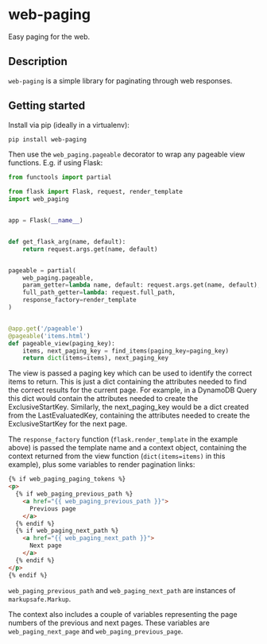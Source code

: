 # web-paging

Easy paging for the web.

## Description

`web-paging` is a simple library for paginating through web responses.

## Getting started

Install via pip (ideally in a virtualenv):

```bash
pip install web-paging
```

Then use the `web_paging.pageable` decorator to wrap any pageable view functions. E.g. if using Flask:

```python
from functools import partial

from flask import Flask, request, render_template
import web_paging


app = Flask(__name__)


def get_flask_arg(name, default):
    return request.args.get(name, default)


pageable = partial(
    web_paging.pageable,
    param_getter=lambda name, default: request.args.get(name, default),
    full_path_getter=lambda: request.full_path,
    response_factory=render_template
)


@app.get('/pageable')
@pageable('items.html')
def pageable_view(paging_key):
    items, next_paging_key = find_items(paging_key=paging_key)
    return dict(items=items), next_paging_key
```

The view is passed a paging key which can be used to identify the correct items to return. This is just a dict containing the attributes needed to find the correct results for the current page. For example, in a DynamoDB Query this dict would contain the attributes needed to create the ExclusiveStartKey. Similarly, the next_paging_key would be a dict created from the LastEvaluatedKey, containing the attributes needed to create the ExclusiveStartKey for the next page.

The `response_factory` function (`flask.render_template` in the example above) is passed the template name and a context object, containing the context returned from the view function (`dict(items=items)` in this example), plus some variables to render pagination links:

```html
{% if web_paging_paging_tokens %}
<p>
  {% if web_paging_previous_path %}
    <a href="{{ web_paging_previous_path }}">
      Previous page
    </a>
  {% endif %}
  {% if web_paging_next_path %}
    <a href="{{ web_paging_next_path }}">
      Next page
    </a>
  {% endif %}
</p>
{% endif %}
```

`web_paging_previous_path` and `web_paging_next_path` are instances of `markupsafe.Markup`.

The context also includes a couple of variables representing the page numbers of the previous and next pages. These variables are `web_paging_next_page` and `web_paging_previous_page`.
